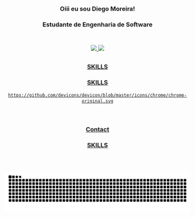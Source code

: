 <div align="center">  
  
  ### Oiii eu sou Diego Moreira!
  ### Estudante de Engenharia de Software
  ##
  
  <br>  
  
  <div align="center">
    <a href="https://github.com/dmsdiegomoreira">
    <img height="180em" src="https://github-readme-stats.vercel.app/api?username=dmsdiegomoreira&show_icons=true&theme=algolia&include_all_commits=true&count_private=true"/>
    <img height="180em" src="https://github-readme-stats.vercel.app/api/top-langs/?username=rafaballerini&layout=compact&langs_count=7&theme=algolia"/>
  </div>
    
##

### SKILLS
### SKILLS
    https://github.com/devicons/devicon/blob/master/icons/chrome/chrome-original.svg
    
<br>

##

### Contact
### SKILLS
    
<br>
 
##    
    
    
![Snake animation](https://github.com/dmsdiegomoreira/dmsdiegomoreira/blob/output/github-contribution-grid-snake.svg)
    
</div>
